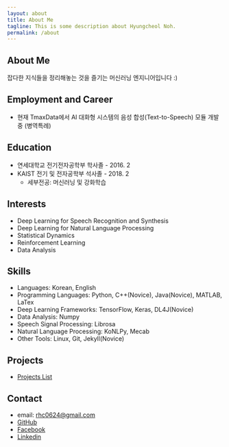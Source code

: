 ```yaml
---
layout: about
title: About Me
tagline: This is some description about Hyungcheol Noh.
permalink: /about
---
```


## About Me
잡다한 지식들을 정리해놓는 것을 즐기는 머신러닝 엔지니어입니다 :)

## Employment and Career
- 현재 TmaxData에서 AI 대화형 시스템의 음성 합성(Text-to-Speech) 모듈 개발중 (병역특례)

## Education
- 연세대학교 전기전자공학부 학사졸 - 2016. 2
- KAIST 전기 및 전자공학부 석사졸 - 2018. 2
  - 세부전공: 머신러닝 및 강화학습

## Interests
- Deep Learning for Speech Recognition and Synthesis
- Deep Learning for Natural Language Processing
- Statistical Dynamics
- Reinforcement Learning
- Data Analysis

## Skills
- Languages: Korean, English
- Programming Languages: Python, C++(Novice), Java(Novice), MATLAB, LaTex
- Deep Learning Frameworks: TensorFlow, Keras, DL4J(Novice)
- Data Analysis: Numpy
- Speech Signal Processing: Librosa
- Natural Language Processing: KoNLPy, Mecab
- Other Tools: Linux, Git, Jekyll(Novice)

## Projects
- [Projects List](https://hcnoh.github.io/projects)

## Contact
- email: rhc0624@gmail.com
- [GitHub](https://github.com/hcnoh)
- [Facebook](https://www.facebook.com/profile.php?id=100002031927279)
- [Linkedin](https://www.linkedin.com/in/hyungcheol-noh-a9aa58142/)
